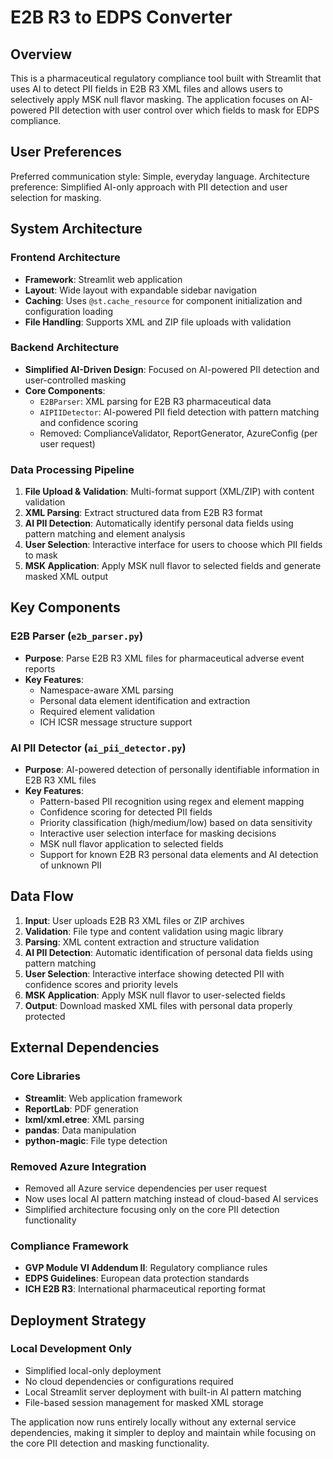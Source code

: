 # E2B R3 to EDPS Converter

## Overview

This is a pharmaceutical regulatory compliance tool built with Streamlit that uses AI to detect PII fields in E2B R3 XML files and allows users to selectively apply MSK null flavor masking. The application focuses on AI-powered PII detection with user control over which fields to mask for EDPS compliance.

## User Preferences

Preferred communication style: Simple, everyday language.
Architecture preference: Simplified AI-only approach with PII detection and user selection for masking.

## System Architecture

### Frontend Architecture
- **Framework**: Streamlit web application
- **Layout**: Wide layout with expandable sidebar navigation
- **Caching**: Uses `@st.cache_resource` for component initialization and configuration loading
- **File Handling**: Supports XML and ZIP file uploads with validation

### Backend Architecture
- **Simplified AI-Driven Design**: Focused on AI-powered PII detection and user-controlled masking
- **Core Components**:
  - `E2BParser`: XML parsing for E2B R3 pharmaceutical data
  - `AIPIIDetector`: AI-powered PII field detection with pattern matching and confidence scoring
  - Removed: ComplianceValidator, ReportGenerator, AzureConfig (per user request)

### Data Processing Pipeline
1. **File Upload & Validation**: Multi-format support (XML/ZIP) with content validation
2. **XML Parsing**: Extract structured data from E2B R3 format  
3. **AI PII Detection**: Automatically identify personal data fields using pattern matching and element analysis
4. **User Selection**: Interactive interface for users to choose which PII fields to mask
5. **MSK Application**: Apply MSK null flavor to selected fields and generate masked XML output

## Key Components

### E2B Parser (`e2b_parser.py`)
- **Purpose**: Parse E2B R3 XML files for pharmaceutical adverse event reports
- **Key Features**:
  - Namespace-aware XML parsing
  - Personal data element identification and extraction
  - Required element validation
  - ICH ICSR message structure support

### AI PII Detector (`ai_pii_detector.py`)
- **Purpose**: AI-powered detection of personally identifiable information in E2B R3 XML files
- **Key Features**:
  - Pattern-based PII recognition using regex and element mapping
  - Confidence scoring for detected PII fields
  - Priority classification (high/medium/low) based on data sensitivity
  - Interactive user selection interface for masking decisions
  - MSK null flavor application to selected fields
  - Support for known E2B R3 personal data elements and AI detection of unknown PII

## Data Flow

1. **Input**: User uploads E2B R3 XML files or ZIP archives
2. **Validation**: File type and content validation using magic library
3. **Parsing**: XML content extraction and structure validation
4. **AI PII Detection**: Automatic identification of personal data fields using pattern matching
5. **User Selection**: Interactive interface showing detected PII with confidence scores and priority levels
6. **MSK Application**: Apply MSK null flavor to user-selected fields
7. **Output**: Download masked XML files with personal data properly protected

## External Dependencies

### Core Libraries
- **Streamlit**: Web application framework
- **ReportLab**: PDF generation
- **lxml/xml.etree**: XML parsing
- **pandas**: Data manipulation
- **python-magic**: File type detection

### Removed Azure Integration
- Removed all Azure service dependencies per user request
- Now uses local AI pattern matching instead of cloud-based AI services
- Simplified architecture focusing only on the core PII detection functionality

### Compliance Framework
- **GVP Module VI Addendum II**: Regulatory compliance rules
- **EDPS Guidelines**: European data protection standards
- **ICH E2B R3**: International pharmaceutical reporting format

## Deployment Strategy

### Local Development Only
- Simplified local-only deployment
- No cloud dependencies or configurations required
- Local Streamlit server deployment with built-in AI pattern matching
- File-based session management for masked XML storage

The application now runs entirely locally without any external service dependencies, making it simpler to deploy and maintain while focusing on the core PII detection and masking functionality.